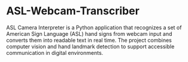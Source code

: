 # ASL-Webcam-Transcriber
ASL Camera Interpreter is a Python application that recognizes a set of American Sign Language (ASL) hand signs from webcam input 
and converts them into readable text in real time. The project combines computer vision and hand landmark detection to support 
accessible communication in digital environments.

